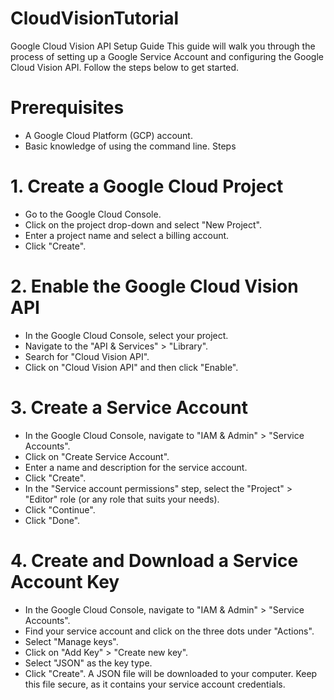 # CloudVisionTutorial
Google Cloud Vision API Setup Guide
This guide will walk you through the process of setting up a Google Service Account and configuring the Google Cloud Vision API. Follow the steps below to get started.

# Prerequisites
- A Google Cloud Platform (GCP) account.
- Basic knowledge of using the command line.
Steps
# 1. Create a Google Cloud Project
- Go to the Google Cloud Console.
- Click on the project drop-down and select "New Project".
- Enter a project name and select a billing account.
- Click "Create".
# 2. Enable the Google Cloud Vision API
- In the Google Cloud Console, select your project.
- Navigate to the "API & Services" > "Library".
- Search for "Cloud Vision API".
- Click on "Cloud Vision API" and then click "Enable".
# 3. Create a Service Account
- In the Google Cloud Console, navigate to "IAM & Admin" > "Service Accounts".
- Click on "Create Service Account".
- Enter a name and description for the service account.
- Click "Create".
- In the "Service account permissions" step, select the "Project" > "Editor" role (or any role that suits your needs).
- Click "Continue".
- Click "Done".
# 4. Create and Download a Service Account Key
- In the Google Cloud Console, navigate to "IAM & Admin" > "Service Accounts".
- Find your service account and click on the three dots under "Actions".
- Select "Manage keys".
- Click on "Add Key" > "Create new key".
- Select "JSON" as the key type.
- Click "Create". A JSON file will be downloaded to your computer. Keep this file secure, as it contains your service account credentials.